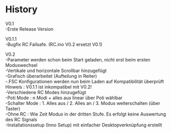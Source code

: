 # History

V0.1  
  -Erste Release Version  
    
V0.1.1  
  -Bugfix RC Failsafe. (RC.ino V0.2 ersetzt V0.1)  
    
V0.2  
  -Parameter werden schon beim Start geladen, nicht erst beim ersten Moduswechsel  
  -Vertikale und horizontale Scrollbar hinzugefügt  
  -Grafisch überarbeitet (Aufteilung in Reiter)  
  -.FSC Konfigurationen werden nun beim Laden auf Kompatibilität überprüft  
    Hinweis : V0.1.1 ist inkompatibel mit V0.2!  
  -Verschiedene RC Modes hinzugefügt  
    -Poti Mode : n Modi + alles aus linear über Poti wählbar  
    -Schalter Mode : 1. Alles aus / 2. Alles an / 3. Modus weiterschalten (über Taster)  
    -Ohne RC : Wie Zeit Modus in der dritten Stufe. Es erfolgt keine Auswertung des RC Signals  
  -Installationssetup (Inno Setup) mit einfacher Desktopverknüpfung erstellt  
